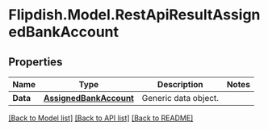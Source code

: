 # Flipdish.Model.RestApiResultAssignedBankAccount
## Properties

Name | Type | Description | Notes
------------ | ------------- | ------------- | -------------
**Data** | [**AssignedBankAccount**](AssignedBankAccount.md) | Generic data object. | 

[[Back to Model list]](../README.md#documentation-for-models) [[Back to API list]](../README.md#documentation-for-api-endpoints) [[Back to README]](../README.md)

